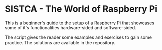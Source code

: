 # SISTCA - The World of Raspberry Pi

This is a beginner's guide to the setup of a Raspberry Pi that showcases some of it's functionalities hardware-sided and software-sided.

The script gives the reader some examples and exercises to gain some practice. The solutions are available in the repository. 

